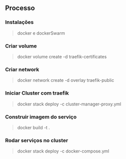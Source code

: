 


## Processo

### Instalações

> docker e dockerSwarm

### Criar volume

> docker volume create -d traefik-certificates

### Criar network

> docker network create -d overlay traefik-public

### Iniciar Cluster com traefik
> docker stack deploy <traefik> -c cluster-manager-proxy.yml

### Construir imagem do serviço
> docker build -t <authservice> .

### Rodar serviços no cluster

> docker stack deploy <authservice> -c docker-compose.yml



